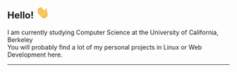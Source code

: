 ## Hello! <img src="https://github.com/DanL2015/DanL2015/blob/main/assets/wave.gif?raw=true" width="30px">
<p>
  I am currently studying Computer Science at the University of California, Berkeley<br>
  You will probably find a lot of my personal projects in Linux or Web Development here.
</p>

---
